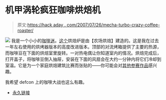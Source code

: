 # 机甲涡轮疯狂咖啡烘焙机

> 原文:[https://hack aday . com/2007/07/26/mecha-turbo-crazy-coffee-roaster/](https://hackaday.com/2007/07/26/mecha-turbo-crazy-coffee-roaster/)

![](../Images/d21a67e2d5a41fda2c776dd3aa73d205.png)
我是一个小小的[咖啡迷](http://biobug.org/coffee)。[这个](http://www.homeroasters.org/php/forum/viewthread.php?forum_id=52&thread_id=561)烘焙炉是由【农场烘焙】建造的。这是我在过去一年左右使用的烘烤器版本的高度改进版本。顶部的对流烤箱提供了主要的热源，而咖啡豆在下面的烘焙室里旋转。一对热电偶让你知道室内的情况。烘焙完成后，打开盖子，将咖啡豆倒入抽屉，安装在下面的风扇会在大约一分钟内将它们冷却到室温。它是为一个家庭烘焙建筑比赛而张贴的——你可能会对[其他参赛作品](http://www.homeroasters.org/php/forum/viewforum.php?forum_id=52)感兴趣。

我希望 defcon 上的咖啡大战也这么有趣。

*   [永久链接](http://www.homeroasters.org/php/forum/viewforum.php?forum_id=52)
